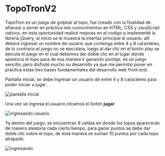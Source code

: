 # TopoTronV2

TopoTron es un juego de golpear al topo, fue creado con la finalidad de afianzar y poner en práctica mis conocimientos en HTML, CSS y JavaScript nativos, en esta oportunidad realicé mejoras en el codigo e implementé la libreria jQuery, al inicio se le muestra la interfaz principal al usuario, allí deberá ingresar un nombre de usuario que contenga entre 4 y 8 caracteres, de lo contrario el juego no se ejecutara, luego al dar clic en el botón play se ejecuta el juego en el cual debemos dar doble clic en el lugar donde aparezca el topo para de esa manera ir ganando puntaje, es un juego sencillo, pero disfruté mucho su desarrollo ya que me permitió poner en práctica estas tres bases fundamentales del desarrollo web front end.

Pantalla inicial, se debe ingresar un usuario de entre 4 y 8 caracteres para poder iniciar a jugar.

![pantalla inicial](https://github.com/Nicolasb221/TopoTron/assets/88752910/c80be0a5-9286-4031-b1c8-7855f1a39c47)

Una vez se ingresa el usuario clicamos el botón **jugar**.

![ingresando usuario](https://github.com/Nicolasb221/TopoTron/assets/88752910/b5542178-efc2-4a03-ba01-1e62d82e590c)

Ya dentro del juego, se encuentran 9 celdas en donde los topos aparecerán de manera aleatoria cada cierto tiempo, para ganar puntos se debe dar doble clic sobre el topo, de esta manera se suman 10 puntos por cada topo atrapado.

![ingresando](https://github.com/Nicolasb221/TopoTron/assets/88752910/a4ad03ca-95be-4db5-9b4d-e65f63b50fec)

